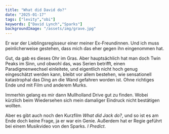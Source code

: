 ```yaml
---
title: "What did David do?"
date: "2025-01-17"
tags: ["levity","obi"]
keywords: ["David Lynch","Sparks"]
backgroundImage: "/assets/img/grave.jpg"
---
```

Er war der Lieblingsregisseur einer meiner Ex-Freundinnen. Und ich muss peinlicherweise gestehen, dass mich das eher gegen ihn eingenommen hat.

Gut, da gab es dieses Ohr im Gras. Aber hauptsächlich hat man doch Twin Peaks im Sinn, und obwohl das, was Serien betrifft, einen Paradigmenwechsel einleitete, und eigentlich nicht hoch genug eingeschätzt werden kann, bleibt vor allem bestehen, wie sensationell katastrophal das Ding an die Wand gefahren worden ist. Ohne richtiges Ende und mit Film und anderem Murks.

Immerhin gelang es mir dann Mullholland Drive gut zu finden. Wobei kürzlich beim Wiedersehen sich mein damaliger Eindruck nicht bestätigen wollten.

Aber es gibt auch noch den Kurzfilm *What did Jack do?*, und so ist es am Ende doch keine Frage, ja er war ein Genie. Außerdem hat er Regie geführt bei einem Musikvideo von den Sparks. *I Predict*.
